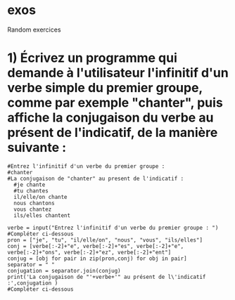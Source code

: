 # exos
Random exercices

# 1) Écrivez un programme qui demande à l'utilisateur l'infinitif d'un verbe simple du premier groupe, comme par exemple "chanter", puis affiche la conjugaison du verbe au présent de l'indicatif, de la manière suivante :
```
#Entrez l'infinitif d'un verbe du premier groupe : 
#chanter
#La conjugaison de "chanter" au present de l'indicatif :
  #je chante
  #tu chantes
  il/elle/on chante
  nous chantons
  vous chantez
  ils/elles chantent

verbe = input("Entrez l'infinitif d'un verbe du premier groupe : ")
#Compléter ci-dessous
pron = ["je", "tu", "il/elle/on", "nous", "vous", "ils/elles"]
conj = [verbe[:-2]+"e", verbe[:-2]+"es", verbe[:-2]+"e", verbe[:-2]+"ons", verbe[:-2]+"ez", verbe[:-2]+"ent"]
conjug = [obj for pair in zip(pron,conj) for obj in pair]
separator = " "
conjugation = separator.join(conjug)
print('La conjugaison de "'+verbe+'" au présent de l\'indicatif :',conjugation )
#Compléter ci-dessous
